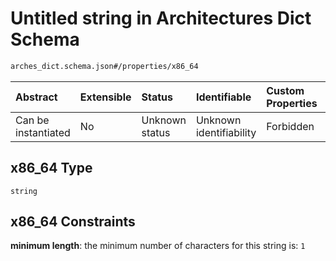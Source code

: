 # Untitled string in Architectures Dict Schema

```txt
arches_dict.schema.json#/properties/x86_64
```



| Abstract            | Extensible | Status         | Identifiable            | Custom Properties | Additional Properties | Access Restrictions | Defined In                                                                          |
| :------------------ | :--------- | :------------- | :---------------------- | :---------------- | :-------------------- | :------------------ | :---------------------------------------------------------------------------------- |
| Can be instantiated | No         | Unknown status | Unknown identifiability | Forbidden         | Allowed               | none                | [arches\_dict.schema.json\*](../out/arches_dict.schema.json "open original schema") |

## x86\_64 Type

`string`

## x86\_64 Constraints

**minimum length**: the minimum number of characters for this string is: `1`
